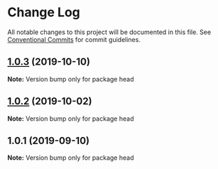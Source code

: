 # Change Log

All notable changes to this project will be documented in this file.
See [Conventional Commits](https://conventionalcommits.org) for commit guidelines.

## [1.0.3](https://github.com/frontity/frontity/compare/head@1.0.2...head@1.0.3) (2019-10-10)

**Note:** Version bump only for package head





## [1.0.2](https://github.com/frontity/frontity/compare/head@1.0.1...head@1.0.2) (2019-10-02)

**Note:** Version bump only for package head





## 1.0.1 (2019-09-10)

**Note:** Version bump only for package head

